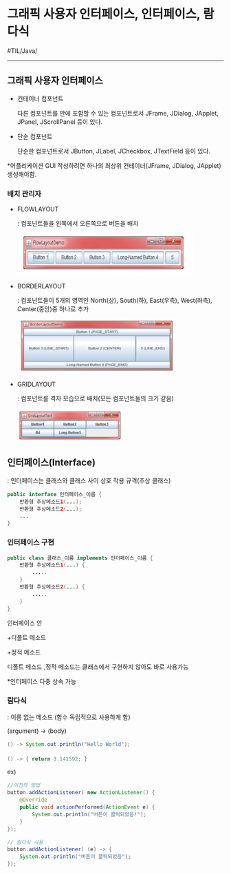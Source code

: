 # 그래픽 사용자 인터페이스, 인터페이스, 람다식
#TIL/Java/

---
## 그래픽 사용자 인터페이스

- 컨테이너 컴포넌트

     다른 컴포넌트를 안에 포함할 수 있는 컴포넌트로서 JFrame, JDialog, JApplet, JPanel, JScrollPanel 등이 있다.

- 단순 컴포넌트

    단순한 컴포넌트로서 JButton, JLabel, JCheckbox, JTextField 등이 있다.


*어플리케이션 GUI 작성하려면 하나의 최상위 컨테이너(JFrame, JDialog, JApplet) 생성해야함.


### 배치 관리자

- FLOWLAYOUT

    : 컴포넌트들을 왼쪽에서 오른쪽으로 버튼을 배치

    ![](./images/그사인인람_1.PNG)

- BORDERLAYOUT

    : 컴포넌트들이 5개의 영역인 North(상), South(하), East(우측), West(좌측), Center(중앙)중 하나로 추가

    ![](./images/그사인인람_2.PNG)

- GRIDLAYOUT

    : 컴포넌트를 격자 모습으로 배치(모든 컴포넌트들의 크기 같음)

    ![](./images/그사인인람_3.PNG)


## 인터페이스(Interface)
: 인터페이스는 클래스와 클래스 사이 상호 작용 규격(추상 클래스)

```java
public interface 인터페이스_이름 {
    반환형 추상메소드1(...);
    반환형 추상메소드2(...);
    ...
}
```

### 인터페이스 구현

```java
public class 클래스_이름 implements 인터페이스_이름 {
    반환형 추상메소드1(...) {
        .....
    }
    반환형 추상메소드2(...) {
        .....
    }
}
```

인터페이스 안

+디폴트 메소드

+정적 메소드

디폴트 메소드 ,정적 메소드는 클래스에서 구현하지 않아도 바로 사용가능

*인터페이스 다중 상속 가능

### 람다식
: 이름 없는 메소드 (함수 독립적으로 사용하게 함)

(argument) -> (body)

```java
() -> System.out.println("Hello World");

() -> { return 3.141592; }
```

ex)
```java
//이전의 방법
button.addActionListener( new ActionListener() {
    @Override
    public void actionPerformed(ActionEvent e) {
        System.out.println("버튼이 클릭되었음!");
    }
});
```

```java
// 람다식 사용
button.addActionListener( (e) -> {
    System.out.println("버튼이 클릭되었음");
});
```





